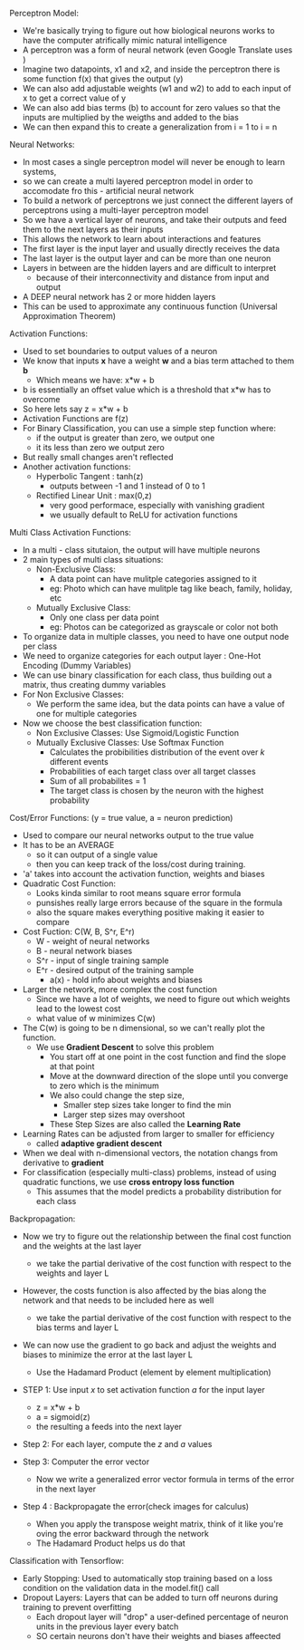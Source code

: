 Perceptron Model: 
 * We're basically trying to figure out how biological neurons works to have the computer atrifically mimic natural intelligence
 * A perceptron was a form of neural network (even Google Translate uses )
 * Imagine two datapoints, x1 and x2, and inside the perceptron there is some function f(x) that gives the output (y)
 * We can also add adjustable weights (w1 and w2) to add to each input of x to get a correct value of y 
 * We can also add bias terms (b) to account for zero values so that the inputs are multiplied by the weigths and added to the bias 
 * We can then expand this to create a generalization from i = 1 to i = n

Neural Networks: 
 * In most cases a single perceptron model will never be enough to learn systems, 
 * so we can create a multi layered perceptron model in order to accomodate fro this - artificial neural network
 * To build a network of perceptrons we just connect the different layers of perceptrons using a multi-layer perceptron model 
 * So we have a vertical layer of neurons, and take their outputs and feed them to the next layers as their inputs 
 * This allows the network to learn about interactions and features 
 * The first layer is the input layer and usually directly receives the data 
 * The last layer is the output layer and can be more than one neuron 
 * Layers in between are the hidden layers and are difficult to interpret 
    * because of their interconnectivity and distance from input and output
 *  A DEEP neural network has 2 or more hidden layers 
 * This can be used to approximate any continuous function (Universal Approximation Theorem)


Activation Functions: 
 * Used to set boundaries to output values of a neuron
 * We know that inputs **x** have a weight **w** and a bias term attached to them **b**
    * Which means we have: x*w + b 
 * b is essentially an offset value which is a threshold that x*w has to overcome
 * So here lets say z = x*w + b 
 * Activation Functions are f(z)
 * For Binary Classification, you can use a simple step function where: 
    * if the output is greater than zero, we output one 
    * it its less than zero we output zero 
 * But really small changes aren't reflected 
 * Another activation functions:  
    * Hyperbolic Tangent : tanh(z)
        * outputs between -1 and 1 instead of 0 to 1 
    * Rectified Linear Unit : max(0,z)
        * very good performace, especially with vanishing gradient
        * we usually default to ReLU for activation functions

Multi Class Activation Functions: 
 * In a multi - class situtaion, the output will have multiple neurons
 * 2 main types of multi class situations: 
    * Non-Exclusive Class: 
        * A data point can have mulitple categories assigned to it
        * eg:  Photo which can have mulitple tag like beach, family, holiday, etc
    * Mutually Exclusive Class: 
        * Only one class per data point
        * eg:  Photos can be categorized as grayscale or color not both
 * To organize data in multiple classes, you need to have one output node per class 
 * We need to organize categories for each output layer : One-Hot Encoding (Dummy Variables)
 * We can use binary classification for each class, thus building out a matrix, thus creating dummy variables 
 * For Non Exclusive Classes: 
    * We perform the same idea, but the data points can have a value of one for multiple categories
 * Now we choose the best classification function: 
    * Non Exclusive Classes: Use Sigmoid/Logistic Function
    * Mutually Exclusive Classes: Use Softmax Function
        * Calculates the probibilities distribution of the event over _k_ different events
        * Probabilities of each target class over all target classes
        * Sum of all probabilites = 1 
        * The target class is chosen by the neuron with the highest probability

Cost/Error Functions: (y = true value, a = neuron prediction)
 * Used to compare our neural networks output to the true value
 * It has to be an AVERAGE 
    * so it can output of a single value 
    * then you can keep track of the loss/cost during training.
 * 'a' takes into account the activation function, weights and biases
 * Quadratic Cost Function: 
    * Looks kinda similar to root means square error formula 
    * punsishes really large errors because of the square in the formula 
    * also the square makes everything positive making it easier to compare 
 * Cost Fuction: C(W, B, S^r, E^r)
    * W - weight of neural networks 
    * B - neural network biases 
    * S^r - input of single training sample 
    * E^r - desired output of the training sample 
        * a(x) - hold info about weights and biases 
 * Larger the network, more complex the cost function
    * Since we have a lot of weights, we need to figure out which weights lead to the lowest cost 
    * what value of w minimizes C(w)
 *  The C(w) is going to be n dimensional, so we can't really plot the function.
    * We use **Gradient Descent** to solve this problem
        * You start off at one point in the cost function and find the slope at that point 
        * Move at the downward direction of the slope until you converge to zero which is the minimum
        * We also could change the step size, 
            * Smaller step sizes take longer to find the min 
            * Larger step sizes may overshoot 
        * These Step Sizes are also called the **Learning Rate**
* Learning Rates can be adjusted from larger to smaller for efficiency 
    * called **adaptive gradient descent**
* When we deal with n-dimensional vectors, the notation changs from derivative to **gradient** 
* For classification (especially multi-class) problems, instead of using quadratic functions, we use **cross entropy loss function**
    * This assumes that the model predicts a probability distribution for each class

Backpropagation: 
 * Now we try to figure out the relationship between the final cost function and the weights at the last layer 
   * we take the partial derivative of the cost function with respect to the weights and layer L 
 * However, the costs function is also affected by the bias along the network and that needs to be included here as well
   * we take the partial derivative of the cost function with respect to the bias terms and layer L 
 * We can now use the gradient to go back and adjust the weights and biases to minimize the error at the last layer L
   * Use the Hadamard Product (element by element multiplication)

* STEP 1: Use input _x_ to set activation function _a_ for the input layer 
   * z = x*w + b
   * a = sigmoid(z)
   * the resulting a feeds into the next layer 
* Step 2: For each layer, compute the _z_ and _a_ values 
* Step 3: Computer the error vector
   * Now we write a generalized error vector formula in terms of the error in the next layer 
* Step 4 : Backpropagate the error(check images for calculus)
   * When you apply the transpose weight matrix, think of it like you're oving the error backward through the network
   * The Hadamard Product helps us do that

Classification with Tensorflow:
 * Early Stopping: Used to automatically stop training based on a loss condition on the validation data in the model.fit() call
 * Dropout Layers: Layers that can be added to turn off neurons during training to prevent overfitting 
   * Each dropout layer will "drop" a user-defined percentage of neuron units in the previous layer every batch 
   * SO certain neurons don't have their weights and biases affeected 
